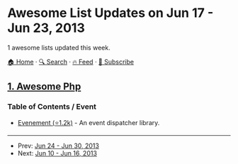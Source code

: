 # Awesome List Updates on Jun 17 - Jun 23, 2013

1 awesome lists updated this week.

[🏠 Home](/README.md) · [🔍 Search](https://test.trackawesomelist.com/search/) · [🔥 Feed](https://test.trackawesomelist.com/week/feed.xml) · [📮 Subscribe](https://trackawesomelist.us17.list-manage.com/subscribe?u=d2f0117aa829c83a63ec63c2f&id=36a103854c)



## [1. Awesome Php](/content/ziadoz/awesome-php/week/README.md)

### Table of Contents / Event

*   [Evenement (⭐1.2k)](https://github.com/igorw/evenement) - An event dispatcher library.

---

- Prev: [Jun 24 - Jun 30, 2013](/content/2013/25/README.md)
- Next: [Jun 10 - Jun 16, 2013](/content/2013/23/README.md)